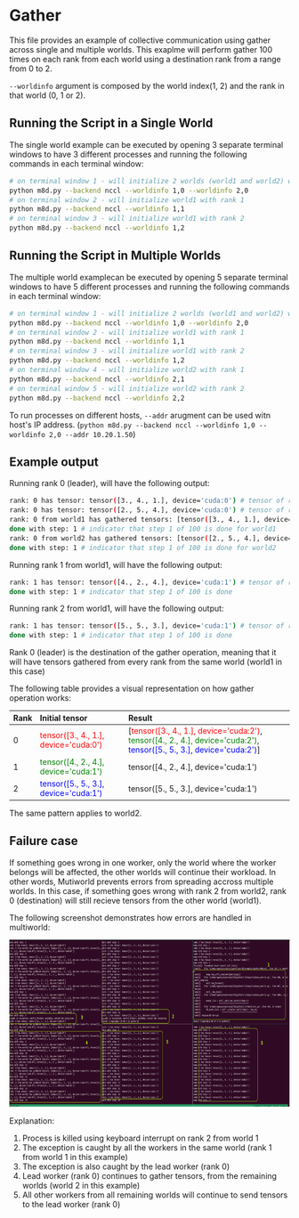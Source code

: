 # Gather

This file provides an example of collective communication using gather across single and multiple worlds. This exaplme will perform gather 100 times on each rank from each world using a destination rank from a range from 0 to 2.

`--worldinfo` argument is composed by the world index(1, 2) and the rank in that world (0, 1 or 2).

## Running the Script in a Single World

The single world example can be executed by opening 3 separate terminal windows to have 3 different processes and running the following commands in each terminal window:

```bash
# on terminal window 1 - will initialize 2 worlds (world1 and world2) with rank 0
python m8d.py --backend nccl --worldinfo 1,0 --worldinfo 2,0
# on terminal window 2 - will initialize world1 with rank 1
python m8d.py --backend nccl --worldinfo 1,1
# on terminal window 3 - will initialize world1 with rank 2
python m8d.py --backend nccl --worldinfo 1,2
```

## Running the Script in Multiple Worlds

The multiple world examplecan be executed by opening 5 separate terminal windows to have 5 different processes and running the following commands in each terminal window:

```bash
# on terminal window 1 - will initialize 2 worlds (world1 and world2) with rank 0
python m8d.py --backend nccl --worldinfo 1,0 --worldinfo 2,0
# on terminal window 2 - will initialize world1 with rank 1
python m8d.py --backend nccl --worldinfo 1,1
# on terminal window 3 - will initialize world1 with rank 2
python m8d.py --backend nccl --worldinfo 1,2
# on terminal window 4 - will initialize world2 with rank 1
python m8d.py --backend nccl --worldinfo 2,1
# on terminal window 5 - will initialize world2 with rank 2
python m8d.py --backend nccl --worldinfo 2,2
```

To run processes on different hosts, `--addr` arugment can be used witn host's IP address. (`python m8d.py --backend nccl --worldinfo 1,0 --worldinfo 2,0 --addr 10.20.1.50`)

## Example output

Running rank 0 (leader), will have the following output:

```bash
rank: 0 has tensor: tensor([3., 4., 1.], device='cuda:0') # tensor of rank 0 from world1
rank: 0 has tensor: tensor([2., 5., 4.], device='cuda:0') # tensor of rank 0 from world2
rank: 0 from world1 has gathered tensors: [tensor([3., 4., 1.], device='cuda:0'), tensor([4., 2., 4.], device='cuda:0'), tensor([5., 5., 3.], device='cuda:0')] # gahtered tensors from each rank from world1
done with step: 1 # indicator that step 1 of 100 is done for world1
rank: 0 from world2 has gathered tensors: [tensor([2., 5., 4.], device='cuda:0'), tensor([6., 4., 5.], device='cuda:0'), tensor([6., 4., 3.], device='cuda:0')] # gahtered tensors from each rank from world1
done with step: 1 # indicator that step 1 of 100 is done for world2
```

Running rank 1 from world1, will have the following output:

```bash
rank: 1 has tensor: tensor([4., 2., 4.], device='cuda:1') # tensor of rank 1
done with step: 1 # indicator that step 1 of 100 is done
```

Running rank 2 from world1, will have the following output:

```bash
rank: 1 has tensor: tensor([5., 5., 3.], device='cuda:1') # tensor of rank 2
done with step: 1 # indicator that step 1 of 100 is done
```

Rank 0 (leader) is the destination of the gather operation, meaning that it will have tensors gathered from every rank from the same world (world1 in this case)

The following table provides a visual representation on how gather operation works:

| Rank        | Initial tensor                                                         | Result                                                                                                                                                                                                                   |
| :---        | :----                                                                  | :---                                                                                                                                                                                                                     |
| 0           | <span style="color: red">tensor([3., 4., 1.], device='cuda:0')</span>  | [<span style="color: red">tensor([3., 4., 1.], device='cuda:2')</span>, <span style="color: green">tensor([4., 2., 4.], device='cuda:2')</span>, <span style="color: blue">tensor([5., 5., 3.], device='cuda:2')</span>] |
| 1           | <span style="color: green">tensor([4., 2., 4.], device='cuda:1')</span>| tensor([4., 2., 4.], device='cuda:1')                                                                                                                                                                                    |
| 2           | <span style="color: blue">tensor([5., 5., 3.], device='cuda:1')</span> | tensor([5., 5., 3.], device='cuda:1')                                                                                                                                                                                    |

The same pattern applies to world2.

## Failure case

If something goes wrong in one worker, only the world where the worker belongs will be affected, the other worlds will continue their workload.
In other words, Mutiworld prevents errors from spreading accross multiple worlds.
In this case, if something goes wrong with rank 2 from world2, rank 0 (destination) will still recieve tensors from the other world (world1).

The following screenshot demonstrates how errors are handled in multiworld:

<p align="center"><img src="../../docs/imgs/gather_error.png" alt="gather error handling" width="800" height="300"></p>

Explanation:

1. Process is killed using keyboard interrupt on rank 2 from world 1
2. The exception is caught by all the workers in the same world (rank 1 from world 1 in this example)
3. The exception is also caught by the lead worker (rank 0)
4. Lead worker (rank 0) continues to gather tensors, from the remaining worlds (world 2 in this example)
5. All other workers from all remaining worlds will continue to send tensors to the lead worker (rank 0)
